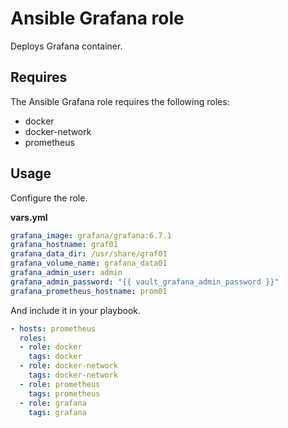 # Ansible Grafana role

Deploys Grafana container.

## Requires

The Ansible Grafana role requires the following roles:

* docker
* docker-network
* prometheus

## Usage

Configure the role.

**vars.yml**

```yml
grafana_image: grafana/grafana:6.7.1
grafana_hostname: graf01
grafana_data_dir: /usr/share/graf01
grafana_volume_name: grafana_data01
grafana_admin_user: admin
grafana_admin_password: "{{ vault_grafana_admin_password }}"
grafana_prometheus_hostname: prom01
```

And include it in your playbook.

```yml
- hosts: prometheus
  roles:
  - role: docker
    tags: docker
  - role: docker-network
    tags: docker-network
  - role: prometheus
    tags: prometheus
  - role: grafana
    tags: grafana
```
